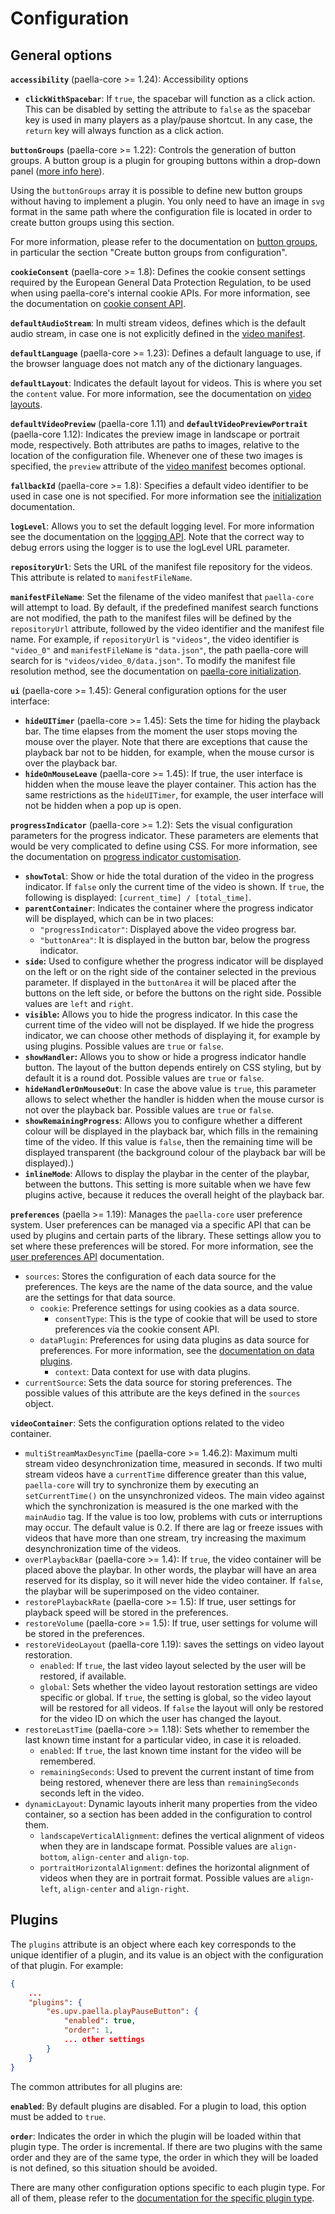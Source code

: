 # Configuration

## General options

**`accessibility`** (paella-core >= 1.24): Accessibility options

- **`clickWithSpacebar`**: If `true`, the spacebar will function as a click action. This can be disabled by setting the attribute to `false` as the spacebar key is used in many players as a play/pause shortcut. In any case, the `return` key will always function as a click action.

**`buttonGroups`** (paella-core >= 1.22): Controls the generation of button groups. A button group is a plugin for grouping buttons within a drop-down panel ([more info here](button_group_plugin.md)).

Using the `buttonGroups` array it is possible to define new button groups without having to implement a plugin. You only need to have an image in `svg` format in the same path where the configuration file is located in order to create button groups using this section.

For more information, please refer to the documentation on [button groups](button_group_plugin.md), in particular the section "Create button groups from configuration".

**`cookieConsent`** (paella-core >= 1.8): Defines the cookie consent settings required by the European General Data Protection Regulation, to be used when using paella-core's internal cookie APIs. For more information, see the documentation on [cookie consent API](cookie_consent.md).

**`defaultAudioStream`**: In multi stream videos, defines which is the default audio stream, in case one is not explicitly defined in the [video manifest](video_manifest.md).

**`defaultLanguage`** (paella-core >= 1.23): Defines a default language to use, if the browser language does not match any of the dictionary languages.

**`defaultLayout`**: Indicates the default layout for videos. This is where you set the `content` value. For more information, see the documentation on [video layouts](video_layout.md).

**`defaultVideoPreview`** (paella-core 1.11) and **`defaultVideoPreviewPortrait`** (paella-core 1.12): Indicates the preview image in landscape or portrait mode, respectively. Both attributes are paths to images, relative to the location of the configuration file. Whenever one of these two images is specified, the `preview` attribute of the [video manifest](video_manifest.md) becomes optional.

**`fallbackId`** (paella-core >= 1.8): Specifies a default video identifier to be used in case one is not specified. For more information see the [initialization](initialization.md) documentation.

**`logLevel`**: Allows you to set the default logging level. For more information see the documentation on the [logging API](log.md). Note that the correct way to debug errors using the logger is to use the logLevel URL parameter.

**`repositoryUrl`**: Sets the URL of the manifest file repository for the videos. This attribute is related to `manifestFileName`.

**`manifestFileName`**: Set the filename of the video manifest that `paella-core` will attempt to load. By default, if the predefined manifest search functions are not modified, the path to the manifest files will be defined by the `repositoryUrl` attribute, followed by the video identifier and the manifest file name. For example, if `repositoryUrl` is `"videos"`, the video identifier is `"video_0"` and `manifestFileName` is `"data.json"`, the path paella-core will search for is `"videos/video_0/data.json"`. To modify the manifest file resolution method, see the documentation on [paella-core initialization](initialization.md).

**`ui`** (paella-core >= 1.45): General configuration options for the user interface:

- **`hideUITimer`** (paella-core >= 1.45): Sets the time for hiding the playback bar. The time elapses from the moment the user stops moving the mouse over the player. Note that there are exceptions that cause the playback bar not to be hidden, for example, when the mouse cursor is over the playback bar.
- **`hideOnMouseLeave`** (paella-core >= 1.45): If true, the user interface is hidden when the mouse leave the player container. This action has the same restrictions as the `hideUITimer`, for example, the user interface will not be hidden when a pop up is open. 

**`progressIndicator`** (paella-core >= 1.2): Sets the visual configuration parameters for the progress indicator. These parameters are elements that would be very complicated to define using CSS. For more information, see the documentation on [progress indicator customisation](progress_indicator_customization.md).

- **`showTotal`**: Show or hide the total duration of the video in the progress indicator. If `false` only the current time of the video is shown. If `true`, the following is displayed: `[current_time] / [total_time]`.
- **`parentContainer`**: Indicates the container where the progress indicator will be displayed, which can be in two places:
    + `"progressIndicator"`: Displayed above the video progress bar.
    + `"buttonArea"`: It is displayed in the button bar, below the progress indicator.
- **`side`:** Used to configure whether the progress indicator will be displayed on the left or on the right side of the container selected in the previous parameter. If displayed in the `buttonArea` it will be placed after the buttons on the left side, or before the buttons on the right side. Possible values are `left` and `right`.
- **`visible`:** Allows you to hide the progress indicator. In this case the current time of the video will not be displayed. If we hide the progress indicator, we can choose other methods of displaying it, for example by using plugins. Possible values are `true` or `false`.
- **`showHandler`:** Allows you to show or hide a progress indicator handle button. The layout of the button depends entirely on CSS styling, but by default it is a round dot. Possible values are `true` or `false`.
- **`hideHandlerOnMouseOut`**: In case the above value is `true`, this parameter allows to select whether the handler is hidden when the mouse cursor is not over the playback bar. Possible values are `true` or `false`.
- **`showRemainingProgress`**: Allows you to configure whether a different colour will be displayed in the playback bar, which fills in the remaining time of the video. If this value is `false`, then the remaining time will be displayed transparent (the background colour of the playback bar will be displayed).)
- **`inlineMode`**: Allows to display the playbar in the center of the playbar, between the buttons. This setting is more suitable when we have few plugins active, because it reduces the overall height of the playback bar.

**`preferences`** (paella >= 1.19): Manages the `paella-core` user preference system. User preferences can be managed via a specific API that can be used by plugins and certain parts of the library. These settings allow you to set where these preferences will be stored. For more information, see the [user preferences API](preferences.md) documentation.

- `sources`: Stores the configuration of each data source for the preferences. The keys are the name of the data source, and the value are the settings for that data source.
    +  `cookie`: Preference settings for using cookies as a data source.
        * `consentType`: This is the type of cookie that will be used to store preferences via the cookie consent API.
    + `dataPlugin`: Preferences for using data plugins as data source for preferences. For more information, see the [documentation on data plugins](data_plugins.md).
        * `context`: Data context for use with data plugins.
- `currentSource`: Sets the data source for storing preferences. The possible values of this attribute are the keys defined in the `sources` object.


**`videoContainer`**: Sets the configuration options related to the video container.

- `multiStreamMaxDesyncTime` (paella-core >= 1.46.2): Maximum multi stream video desynchronization time, measured in seconds. If two multi stream videos have a `currentTime` difference greater than this value, `paella-core` will try to synchronize them by executing an `setCurrentTime()` on the unsynchronized videos. The main video against which the synchronization is measured is the one marked with the `mainAudio` tag. If the value is too low, problems with cuts or interruptions may occur. The default value is 0.2. If there are lag or freeze issues with videos that have more than one stream, try increasing the maximum desynchronization time of the videos.
- `overPlaybackBar` (paella-core >= 1.4): If `true`, the video container will be placed above the playbar. In other words, the playbar will have an area reserved for its display, so it will never hide the video container. If `false`, the playbar will be superimposed on the video container.
- `restorePlaybackRate` (paella-core >= 1.5): If true, user settings for playback speed will be stored in the preferences.
- `restoreVolume` (paella-core >= 1.5): If true, user settings for volume will be stored in the preferences.
- `restoreVideoLayout` (paella-core 1.19): saves the settings on video layout restoration.
    + `enabled`: If `true`, the last video layout selected by the user will be restored, if available.
    + `global`: Sets whether the video layout restoration settings are video specific or global. If `true`, the setting is global, so the video layout will be restored for all videos. If `false` the layout will only be restored for the video ID on which the user has changed the layout.
- `restoreLastTime` (paella-core >= 1.18): Sets whether to remember the last known time instant for a particular video, in case it is reloaded.
    + `enabled`: If `true`, the last known time instant for the video will be remembered.
    + `remainingSeconds`: Used to prevent the current instant of time from being restored, whenever there are less than `remainingSeconds` seconds left in the video.
- `dynamicLayout`: Dynamic layouts inherit many properties from the video container, so a section has been added in the configuration to control them.
    + `landscapeVerticalAlignment`: defines the vertical alignment of videos when they are in landscape format. Possible values are `align-bottom`, `align-center` and `align-top`.
    + `portraitHorizontalAlignment`: defines the horizontal alignment of videos when they are in portrait format. Possible values are `align-left`, `align-center` and `align-right`.

## Plugins

The `plugins` attribute is an object where each key corresponds to the unique identifier of a plugin, and its value is an object with the configuration of that plugin. For example:

```json
{
    ...
    "plugins": {
        "es.upv.paella.playPauseButton": {
            "enabled": true,
            "order": 1,
            ... other settings
        }
    }
}
```

The common attributes for all plugins are:

**`enabled`**: By default plugins are disabled. For a plugin to load, this option must be added to `true`.

**`order`**: Indicates the order in which the plugin will be loaded within that plugin type. The order is incremental. If there are two plugins with the same order and they are of the same type, the order in which they will be loaded is not defined, so this situation should be avoided.

There are many other configuration options specific to each plugin type. For all of them, please refer to the [documentation for the specific plugin type](plugins.md).

